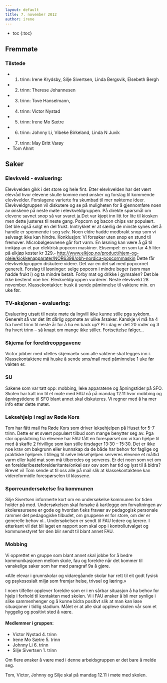 ```yaml
---
layout: default
title: 7. november 2012
author: irene
---
```



* toc
{:toc}

Fremmøte
--------

### Tilstede

-   1. trinn: Irene Krydsby, Silje Sivertsen, Linda Bergsvik, Elsebeth
    Bergh
-   2. trinn: Therese Johannesen
-   3. trinn: Tove Hanselmann,
-   4. trinn: Victor Nystad
-   5. trinn: Irene Mo Sætre
-   6. trinn: Johnny Li, Vibeke Birkeland, Linda N Juvik
-   7. trinn: May Britt Varøy
-   Tom Ahmt

Saker
-----

### Elevkveld - evaluering:

Elevkvelden gikk i det store og hele fint. Etter elevkvelden har det
vært elevråd hvor elevene skulle komme med ønsker og forslag til
kommende elevkvelder. Forslagene varierte fra skumbad til mer nøkterne
ideer. Elevkveldgruppen vil diskutere og se på muligheten for å
gjennomføre noen av ønskene på neste møte i elevkveldgruppen. På direkte
spørsmål om elevene savnet snop så var svaret ja.Det var kjøpt inn litt
for lite til kiosken men dette justeres til neste gang. Popcorn og bacon
chips var populært. Det ble også solgt en del frukt. Inntrykket er at
særlig de minste synes det å handle er spennende i seg selv. Noen eldre
hadde medbrakt snop som vi selvsagt ikke kan hindre. Konklusjon: Vi
forsøker uten snop en stund til fremover. Microbølgeovnene går fort
varm. En løsning kan være å gå til innkjøp av et par elektrisk popcorn
maskiner. Eksempel: en som tar 4.5 liter på elkjøp koster kr 329.-
<http://www.elkjop.no/product/hjem-og-pleie/kjokkenapparater/NOR6398/obh-nordica-popcornmaskin>
Dette får elevkveldgruppen diskutere videre. Det var en del søl med
popcornet generelt. Forslag til løsninger: selge popcorn i mindre beger
(som man hadde frukt i) og ta mindre betalt. Forby mat og drikke i
gymsalen? Det ble ikke bestemt noe her. Elevkveldgruppen vurderer. Neste
elevkveld 28 november. Klassekontakter: husk å sende påminnelse til
vaktene min. en uke før.

### TV-aksjonen - evaluering:

Evaluering utsatt til neste møte da Ingvill ikke kunne stille pga
sykdom. Generelt så var det litt dårlig oppmøte av ulike årsaker.
Kanskje vi må ha 4 fra hvert trinn til neste år for å ha en back up? Pr
i dag er det 20 roder og 3 fra hvert trinn – så knapt om mange ikke
stiller. Fortsettelse følger…

### Skjema for foreldreoppgavene

Victor jobber med «felles skjemaet» som alle vaktene skal legges inn i.
Klassekontaktene må huske å sende sms/mail med påminnelse 1 uke før
vakten er.

### SU

Sakene som var tatt opp: mobbing, leke apparatene og åpningstider på
SFO. Skolen har kalt inn til et møte med FAU nå på mandag 12.11 hvor
mobbing og åpningstidene til SFO blant annet skal diskuteres. Vi regner
med å ha mer info etter dette møtet.

### Leksehjelp i regi av Røde Kors

Tom har fått mail fra Røde Kors som driver leksehjelpen på Huset for 5-7
trinn. Dette er et svært populært tilbud som mange benytter seg av. Pga
stor oppslutning fra elevene har FAU fått en forespørsel om vi kan
hjelpe til med å skaffe 2 frivillige som kan stille tirsdager 13:30 –
15:30. Det er ikke noe krav om bakgrunn eller kunnskap da de både har
behov for faglige og praktiske hjelpere. I tillegg til selve
leksehjelpen serveres elevene et måltid varm eller kald mat som må
tilberedes og serveres. Er det noen som vet om en
forelder/besteforelder/tante/onkel osv osv som har tid og lyst til å
bidra? Brevet vil Tom sende ut til oss alle på mail slik at
klassekontaktene kan videreformidle forespørselen til klassene.

### Spørreundersøkelse fra kommunen

Silje Sivertsen informerte kort om en undersøkelse kommunen for tiden
holder på med. Undersøkelsen skal forsøke å kartlegge om forvaltningen
av skoleresursene er gode og hvordan f.eks fravær av pedagogisk
personale rammer det pedagogiske tilbudet, om gruppene er for store, om
der er generelle behov ol.. Undersøkelsen er sendt til FAU ledere og
lærere. I etterkant vil det bli laget en rapport som skal opp i
kontrollutvalget og kommunestyret før den blir sendt til blant annet
FAU.

### Mobbing

Vi opprettet en gruppe som blant annet skal jobbe for å bedre
kommunikasjonen mellom skole, fau og foreldre når det kommer til
vanskelige saker som har med paragraf 9a å gjøre.

«Alle elevar i grunnskolar og vidaregåande skolar har rett til eit godt
fysisk og psykososialt miljø som fremjar helse, trivsel og læring.»

I noen tilfeller opplever foreldre som er i en sårbar situasjon å ha
behov for hjelp i forhold til kontakten med skolen. Vi i FAU ønsker å
bli mer synlige i slike sammenhenger og å kunne bidra positivt slik at
man kan løse situasjoner i tidlig stadium. Målet er at alle skal oppleve
skolen vår som et hyggelig og positivt sted å være.

#### Medlemmer i gruppen:

-   Victor Nystad 4. trinn
-   Irene Mo Sætre 5. trinn
-   Johnny Li 6. trinn
-   Silje Sivertsen 1. trinn

Om flere ønsker å være med i denne arbeidsgruppen er det bare å melde
seg.

Tom, Victor, Johnny og Silje skal på mandag 12.11 i møte med skolen.

